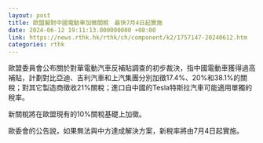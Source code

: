 ```yaml
---
layout: post
title: 歐盟擬對中國電動車加徵關稅　最快7月4日起實施
date: 2024-06-12 19:11:13.000000000 +08:00
link: https://news.rthk.hk/rthk/ch/component/k2/1757147-20240612.htm
categories: rthk
---
```


歐盟委員會公布關於對華電動汽車反補貼調查的初步裁決，指中國電動車獲得過高補貼，計劃對比亞迪、吉利汽車和上汽集團分別加徵17.4%、20%和38.1%的關稅；對其它製造商徵收21%關稅；進口自中國的Tesla特斯拉汽車可能適用單獨的稅率。

新關稅將在歐盟現有的10%關稅基礎上加徵。

歐委會的公告說，如果無法與中方達成解決方案，新稅率將由7月4日起實施。

